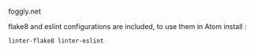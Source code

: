 foggly.net


flake8 and eslint configurations are included, to use them in Atom install :

    linter-flake8 linter-eslint

